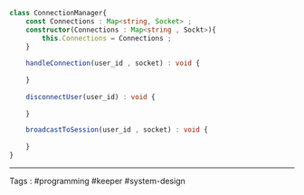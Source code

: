 ```typescript
class ConnectionManager{
	const Connections : Map<string, Socket> ; 
	constructor(Connections : Map<string , Sockt>){
		this.Connections = Connections ; 
	}
	
	handleConnection(user_id , socket) : void {
	
	}
	
	disconnectUser(user_id) : void { 
	
	}

	broadcastToSession(user_id , socket) : void { 
	
	}
}

```
___

Tags : #programming #keeper #system-design 